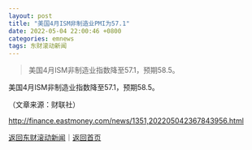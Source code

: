 ```yaml
---
layout: post
title: "美国4月ISM非制造业PMI为57.1"
date: 2022-05-04 22:00:46 +0800
categories: emnews
tags: 东财滚动新闻
---
```

> 美国4月ISM非制造业指数降至57.1，预期58.5。

<p><span class="c-34304b">美国4月ISM非制造业指数降至57.1，预期58.5。</span></p><p class="em_media">（文章来源：财联社）</p>

<http://finance.eastmoney.com/news/1351,202205042367843956.html>

[返回东财滚动新闻](//finews.withounder.com/emnews/)｜[返回首页](//finews.withounder.com/)